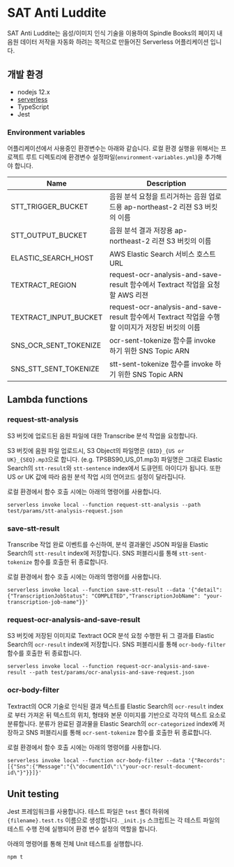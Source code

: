 # SAT Anti Luddite

SAT Anti Luddite는 음성/이미지 인식 기술을 이용하여 Spindle Books의 페이지 내 음원 데이터 저작을 자동화 하려는 목적으로 만들어진 Serverless 어플리케이션 입니다.

## 개발 환경
* nodejs 12.x
* [serverless](https://www.serverless.com/)
* TypeScript
* Jest

### Environment variables
어플리케이션에서 사용중인 환경변수는 아래와 같습니다. 로컬 환경 실행을 위해서는 프로젝트 루트 디렉토리에 환경변수 설정파일(`environment-variables.yml`)을 추가해야 합니다.

|Name|Description|
|---|---|
|STT_TRIGGER_BUCKET|음원 분석 요청을 트리거하는 음원 업로드용 ap-northeast-2 리젼 S3 버킷의 이름|
|STT_OUTPUT_BUCKET|음원 분석 결과 저장용 ap-northeast-2 리젼 S3 버킷의 이름|
|ELASTIC_SEARCH_HOST|AWS Elastic Search 서비스 호스트 URL|
|TEXTRACT_REGION|request-ocr-analysis-and-save-result 함수에서 Textract 작업을 요청할 AWS 리젼|
|TEXTRACT_INPUT_BUCKET|request-ocr-analysis-and-save-result 함수에서 Textract 작업을 수행할 이미지가 저장된 버킷의 이름|
|SNS_OCR_SENT_TOKENIZE|ocr-sent-tokenize 함수를 invoke 하기 위한 SNS Topic ARN|
|SNS_STT_SENT_TOKENIZE|stt-sent-tokenize 함수를 invoke 하기 위한 SNS Topic ARN|

## Lambda functions
### request-stt-analysis
S3 버킷에 업로드된 음원 파일에 대한 Transcribe 분석 작업을 요청합니다.

S3 버킷에 음원 파일 업로드시, S3 Object의 파일명은 `{BID}_{US or UK}_{SEQ}.mp3`으로 합니다. (e.g. TPSBS90_US_01.mp3) 파일명은 그대로 Elastic Search의 `stt-result`와 `stt-sentence` index에서 도큐먼트 아이디가 됩니다. 또한 US or UK 값에 따라 음원 분석 작업 시의 언어코드 설정이 달라집니다.

로컬 환경에서 함수 호출 시에는 아래의 명령어를 사용합니다.

```shell script
serverless invoke local --function request-stt-analysis --path test/params/stt-analysis-request.json
```

### save-stt-result
Transcribe 작업 완료 이벤트를 수신하여, 분석 결과물인 JSON 파일을 Elastic Search의 `stt-result` index에 저장합니다. SNS 퍼블리시를 통해 `stt-sent-tokenize` 함수를 호출한 뒤 종료합니다.

로컬 환경에서 함수 호출 시에는 아래의 명령어를 사용합니다.

```shell script
serverless invoke local --function save-stt-result --data '{"detail": {"TranscriptionJobStatus": "COMPLETED","TranscriptionJobName": "your-transcription-job-name"}}'
```

### request-ocr-analysis-and-save-result
S3 버킷에 저장된 이미지로 Textract OCR 분석 요청 수행한 뒤 그 결과를 Elastic Search의 `ocr-result` index에 저장합니다. SNS 퍼블리시를 통해 `ocr-body-filter` 함수를 호출한 뒤 종료합니다.

```shell script
serverless invoke local --function request-ocr-analysis-and-save-result --path test/params/ocr-analysis-and-save-request.json
```

### ocr-body-filter
Textract의 OCR 기술로 인식된 결과 텍스트를 Elastic Search의 `ocr-result` index로 부터 가져온 뒤 텍스트의 위치, 형태와 본문 이미지를 기반으로 각각의 텍스트 요소로 분류합니다. 분류가 완료된 결과물을 Elastic Search의 `ocr-categorized` index에 저장하고 SNS 퍼블리시를 통해 `ocr-sent-tokenize` 함수를 호출한 뒤 종료합니다.

로컬 환경에서 함수 호출 시에는 아래의 명령어를 사용합니다.

```shell script
serverless invoke local --function ocr-body-filter --data '{"Records": [{"Sns":{"Message":"{\"documentId\":\"your-ocr-result-document-id\"}"}}]}'
```

## Unit testing
Jest 프레임워크를 사용합니다. 테스트 파일은 `test` 폴더 하위에 `{filename}.test.ts` 이름으로 생성합니다. `_init.js` 스크립트는 각 테스트 파일의 테스트 수행 전에 실행되어 환경 변수 설정의 역할을 합니다. 

아래의 명령어를 통해 전체 Unit 테스트를 실행합니다.

```shell script
npm t
```